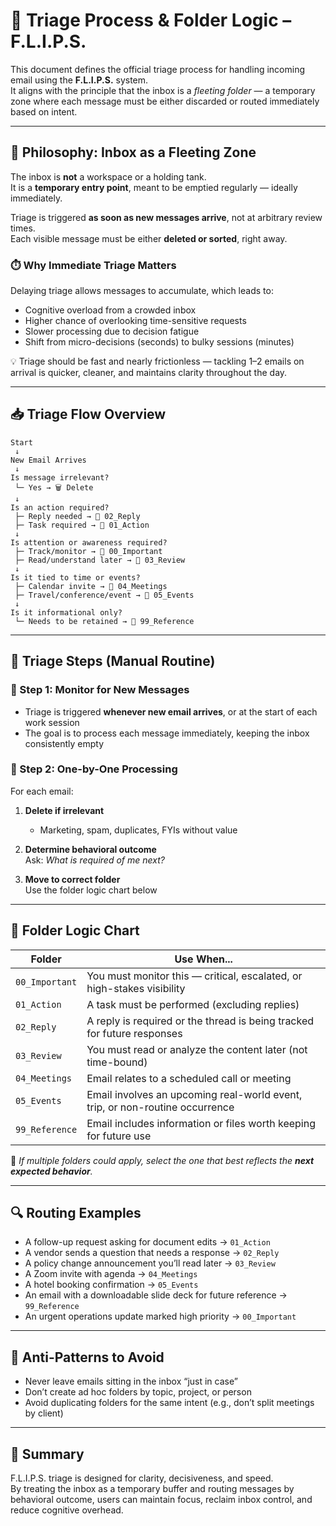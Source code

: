 # 🔄 Triage Process & Folder Logic – F.L.I.P.S.

This document defines the official triage process for handling incoming email using the **F.L.I.P.S.** system.  
It aligns with the principle that the inbox is a _fleeting folder_ — a temporary zone where each message must be either discarded or routed immediately based on intent.

---

## 🧭 Philosophy: Inbox as a Fleeting Zone

The inbox is **not** a workspace or a holding tank.  
It is a **temporary entry point**, meant to be emptied regularly — ideally immediately.

Triage is triggered **as soon as new messages arrive**, not at arbitrary review times.  
Each visible message must be either **deleted or sorted**, right away.

### ⏱️ Why Immediate Triage Matters

Delaying triage allows messages to accumulate, which leads to:

- Cognitive overload from a crowded inbox
- Higher chance of overlooking time-sensitive requests
- Slower processing due to decision fatigue
- Shift from micro-decisions (seconds) to bulky sessions (minutes)

💡 Triage should be fast and nearly frictionless — tackling 1–2 emails on arrival is quicker, cleaner, and maintains clarity throughout the day.

---

## 📥 Triage Flow Overview

```
Start
 ↓
New Email Arrives
 ↓
Is message irrelevant?
 └─ Yes → 🗑️ Delete
 ↓
Is an action required?
 ├─ Reply needed → 📂 02_Reply
 ├─ Task required → 📂 01_Action
 ↓
Is attention or awareness required?
 ├─ Track/monitor → 📂 00_Important
 ├─ Read/understand later → 📂 03_Review
 ↓
Is it tied to time or events?
 ├─ Calendar invite → 📂 04_Meetings
 ├─ Travel/conference/event → 📂 05_Events
 ↓
Is it informational only?
 └─ Needs to be retained → 📂 99_Reference
```

---

## 🧩 Triage Steps (Manual Routine)

### 🔹 Step 1: Monitor for New Messages

- Triage is triggered **whenever new email arrives**, or at the start of each work session
- The goal is to process each message immediately, keeping the inbox consistently empty

### 🔹 Step 2: One-by-One Processing

For each email:

1. **Delete if irrelevant**

   - Marketing, spam, duplicates, FYIs without value

2. **Determine behavioral outcome**  
   Ask: _What is required of me next?_

3. **Move to correct folder**  
   Use the folder logic chart below

---

## 📂 Folder Logic Chart

| Folder         | Use When...                                                                  |
| -------------- | ---------------------------------------------------------------------------- |
| `00_Important` | You must monitor this — critical, escalated, or high-stakes visibility       |
| `01_Action`    | A task must be performed (excluding replies)                                 |
| `02_Reply`     | A reply is required or the thread is being tracked for future responses      |
| `03_Review`    | You must read or analyze the content later (not time-bound)                  |
| `04_Meetings`  | Email relates to a scheduled call or meeting                                 |
| `05_Events`    | Email involves an upcoming real-world event, trip, or non-routine occurrence |
| `99_Reference` | Email includes information or files worth keeping for future use             |

📌 _If multiple folders could apply, select the one that best reflects the **next expected behavior**._

---

## 🔍 Routing Examples

- A follow-up request asking for document edits → `01_Action`
- A vendor sends a question that needs a response → `02_Reply`
- A policy change announcement you’ll read later → `03_Review`
- A Zoom invite with agenda → `04_Meetings`
- A hotel booking confirmation → `05_Events`
- An email with a downloadable slide deck for future reference → `99_Reference`
- An urgent operations update marked high priority → `00_Important`

---

## 🚫 Anti-Patterns to Avoid

- Never leave emails sitting in the inbox “just in case”
- Don’t create ad hoc folders by topic, project, or person
- Avoid duplicating folders for the same intent (e.g., don’t split meetings by client)

---

## 📌 Summary

F.L.I.P.S. triage is designed for clarity, decisiveness, and speed.  
By treating the inbox as a temporary buffer and routing messages by behavioral outcome, users can maintain focus, reclaim inbox control, and reduce cognitive overhead.
